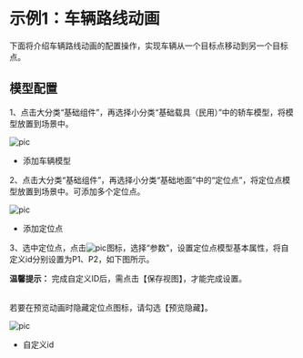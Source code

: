 # 示例1：车辆路线动画

下面将介绍车辆路线动画的配置操作，实现车辆从一个目标点移动到另一个目标点。

## 模型配置

1、点击大分类“基础组件”，再选择小分类“基础载具（民用）”中的轿车模型，将模型放置到场景中。

![pic](/images/view/3D/47.png)
- 添加车辆模型

2、点击大分类“基础组件”，再选择小分类“基础地面”中的“定位点”，将定位点模型放置到场景中。可添加多个定位点。

![pic](/images/view/3D/48.png)
- 添加定位点

3、选中定位点，点击![pic](/images/view/3D/11.png)图标，选择“参数”，设置定位点模型基本属性，将自定义id分别设置为P1、P2，如下图所示。

**温馨提示：** 完成自定义ID后，需点击【保存视图】，才能完成设置。

<br>若要在预览动画时隐藏定位点图标，请勾选【预览隐藏】。

![pic](/images/view/3D/49.png)
- 自定义id

